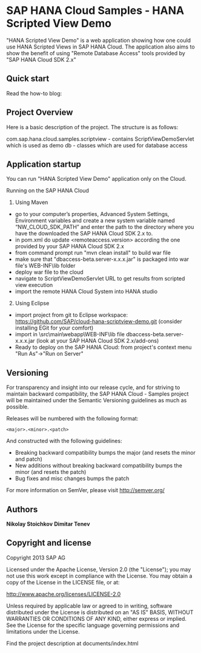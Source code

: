 SAP HANA Cloud Samples - HANA Scripted View Demo
==========================================

"HANA Scripted View Demo" is a web application showing how one could use HANA Scripted Views in SAP HANA Cloud. 
The application also aims to show the benefit of using "Remote Database Access" tools provided by "SAP HANA Cloud SDK 2.x"


Quick start
-----------

Read the how-to blog: <in progress>

Project Overview
----------------

Here is a basic description of the project. The structure is as follows:

com.sap.hana.cloud.samples.scriptview - contains ScriptViewDemoServlet which is used as demo
	db - classes which are used for database access
	
		
Application startup
-------------------

You can run "HANA Scripted View Demo" application only on the Cloud.

Running on the SAP HANA Cloud
1. Using Maven
 - go to your computer’s properties, Advanced System Settings, Environment variables and create a new system variable named “NW_CLOUD_SDK_PATH” and 
 enter the path to the directory where you have the downloaded the SAP HANA Cloud SDK 2.x to.
 - in pom.xml do update <remoteaccess.version> according the one provided by your SAP HANA Cloud SDK 2.x
 - from command prompt run "mvn clean install" to build war file
 - make sure that "dbaccess-beta.server-x.x.x.jar" is packaged into war file's WEB-INF\lib folder
 - deploy war file to the cloud
 - navigate to ScriptViewDemoServlet URL to get results from scripted view execution
 - import the remote HANA Cloud System into HANA studio
  
2. Using Eclipse
  - import project from git to Eclipse workspace: https://github.com/SAP/cloud-hana-scriptview-demo.git (consider installing EGit for your comfort)
  - import in \src\main\webapp\WEB-INF\lib file dbaccess-beta.server-x.x.x.jar (look at your SAP HANA Cloud SDK 2.x/add-ons) 
  - Ready to deploy on the SAP HANA Cloud: from project's context menu "Run As"->"Run on Server"
 
Versioning
----------

For transparency and insight into our release cycle, and for striving to maintain backward compatibility, the SAP HANA Cloud - Samples project will be maintained under the Semantic Versioning guidelines as much as possible.

Releases will be numbered with the following format:

`<major>.<minor>.<patch>`

And constructed with the following guidelines:

* Breaking backward compatibility bumps the major (and resets the minor and patch)
* New additions without breaking backward compatibility bumps the minor (and resets the patch)
* Bug fixes and misc changes bumps the patch

For more information on SemVer, please visit http://semver.org/

Authors
-------

**Nikolay Stoichkov**
**Dimitar Tenev**

Copyright and license
---------------------

Copyright 2013 SAP AG

Licensed under the Apache License, Version 2.0 (the "License");
you may not use this work except in compliance with the License.
You may obtain a copy of the License in the LICENSE file, or at:

   http://www.apache.org/licenses/LICENSE-2.0

Unless required by applicable law or agreed to in writing, software
distributed under the License is distributed on an "AS IS" BASIS,
WITHOUT WARRANTIES OR CONDITIONS OF ANY KIND, either express or implied.
See the License for the specific language governing permissions and
limitations under the License.

Find the project description at documents/index.html
